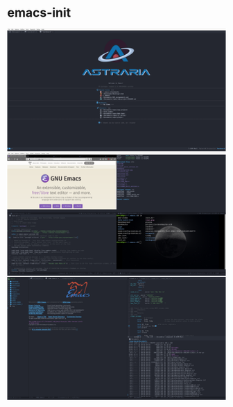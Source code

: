 # emacs-init
![screenshot1](https://raw.githubusercontent.com/DavidR86/emacs-init/main/screenshots/astraria_emacs1.png)
![screenshot2](https://raw.githubusercontent.com/DavidR86/emacs-init/main/screenshots/astraria_emacs2.png)
![screenshot3](https://raw.githubusercontent.com/DavidR86/emacs-init/main/screenshots/astraria_emacs3.png)
